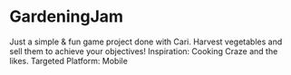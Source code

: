 # GardeningJam
Just a simple &amp; fun game project done with Cari. Harvest vegetables and sell them to achieve your objectives!
Inspiration: Cooking Craze and the likes.
Targeted Platform: Mobile 
